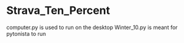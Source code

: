 # Strava_Ten_Percent

computer.py is used to run on the desktop
Winter_10.py is meant for pytonista to run
